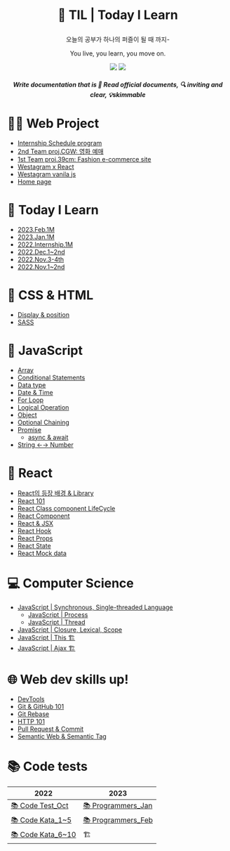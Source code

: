 # <p align="center"> 🧩 TIL | Today I Learn

<p align="center"> 오늘의 공부가 하나의 퍼즐이 될 때 까지- 
<p align="center"> You live, you learn, you move on.

<p align="center">
  <img src="https://img.shields.io/github/last-commit/BongsikB/BongsikB.github.io?style=flat-square">
  <a href="https://hits.seeyoufarm.com"><img src="https://hits.seeyoufarm.com/api/count/incr/badge.svg?url=https%3A%2F%2Fgithub.com%2Fdabnii%2Fhit-counter&count_bg=%23252525&title_bg=%23555555&icon=&icon_color=%23E7E7E7&title=hits&edge_flat=true"/></a>
</p>

 ##### <p align="center"> Write documentation that is 📜<i> Read official documents, 🔍 inviting and clear, 💡skimmable </i></p>

# 👩‍💻 Web Project

- [Internship Schedule program](https://github.com/Dabnii/internship-schedule-program)
- <a href="https://github.com/Dabnii/Dabnii.github.io/blob/main/Projects/2022.12/TeamProj%20CGW.md">2nd Team proj.CGW: 영화 예매</a>
- <a href="https://github.com/Dabnii/Dabnii.github.io/blob/main/Projects/2022.11/TeamProj%2039cm.md">1st Team proj.39cm: Fashion e-commerce site</a>
- <a href="https://github.com/Dabnii/Dabnii.github.io/blob/main/Projects/Westagram%20React.md">Westagram x React </a>
- <a href="https://github.com/Dabnii/Dabnii.github.io/blob/main/TIL/westagram.md">Westagram vanila js</a>
- <a href="https://github.com/BongsikB/My-homepage/blob/main/README.md">Home page</a>

# 🌳 Today I Learn

- [2023.Feb.1M](https://github.com/Dabnii/Dabnii.github.io/blob/main/Projects/2023.02/Feb.md)
- [2023.Jan.1M](https://github.com/Dabnii/Dabnii.github.io/blob/main/Projects/2023.01/Jan.md)
- [2022.Internship.1M](https://github.com/Dabnii/Dabnii.github.io/blob/main/Projects/2022.12/Dec2ndWeek.md)
- <a href="https://github.com/Dabnii/Dabnii.github.io/blob/main/Projects/2022.12/Dec1stWeek.md">2022.Dec.1~2nd</a>
- <a href="https://github.com/Dabnii/Dabnii.github.io/blob/main/Projects/2022.11/3rdWeek.md">2022.Nov.3-4th</a>
- <a href="https://github.com/Dabnii/Dabnii.github.io/blob/main/Projects/2022.11/1stWeek.md">2022.Nov.1~2nd</a>

# 📘 CSS & HTML

- <a href="https://github.com/BongsikB/BongsikB.github.io/blob/main/TIL/All%20about%20Position%20%26%20display.md">Display & position</a>
- <a href="https://github.com/Dabnii/Dabnii.github.io/blob/main/TIL/Sass%20101.md">SASS</a>

# 📌 JavaScript

- <a href="https://github.com/BongsikB/BongsikB.github.io/blob/main/Java%20Script/Array.md">Array</a>
- <a href="https://github.com/BongsikB/BongsikB.github.io/blob/main/TIL/Conditionals%20if.md">Conditional Statements</a>
- <a href="https://github.com/BongsikB/BongsikB.github.io/blob/main/TIL/Data%20type.md">Data type</a>
- <a href="https://github.com/BongsikB/BongsikB.github.io/blob/main/TIL/Date!%20date!%20date!%20.md">Date & Time</a>
- <a href= "https://github.com/BongsikB/BongsikB.github.io/blob/main/Java%20Script/For%20loop.md">For Loop</a>
- <a href ="https://github.com/BongsikB/BongsikB.github.io/blob/main/Java%20Script/Logical%20Operation.md">Logical Operation </a>
- <a href="https://github.com/BongsikB/BongsikB.github.io/blob/main/Java%20Script/Object.md">Object</a>
- <a href="https://github.com/Dabnii/Dabnii.github.io/blob/main/Java%20Script/Optional%20Chaining.md">Optional Chaining</a>
- [Promise](https://github.com/Dabnii/Dabnii.github.io/blob/main/Java%20Script/Promise.md)
  - [async & await](https://github.com/Dabnii/Dabnii.github.io/blob/main/Java%20Script/Promise-async%20await.md)
- <a href="https://github.com/BongsikB/BongsikB.github.io/blob/main/TIL/string%3C-%3ENumber.md">String ←→ Number</a>

# 🧢 React

- <a href="https://github.com/Dabnii/Dabnii.github.io/blob/main/React/React%20%EB%93%B1%EC%9E%A5%EB%B0%B0%EA%B2%BD.md">React의 등장 배경 & Library</a>
- <a href="https://github.com/Dabnii/Dabnii.github.io/blob/main/React/React%20101.md">React 101</a>
- <a href="https://github.com/Dabnii/Dabnii.github.io/blob/main/React/React%20Class%20LifeCycle.md">React Class component LifeCycle</a>
- <a href="https://github.com/Dabnii/Dabnii.github.io/blob/main/React/React%20component.md">React Component</a>
- <a href="https://github.com/Dabnii/Dabnii.github.io/blob/main/React/React%20%26%20Jsx.md">React & JSX</a>
- <a href="https://github.com/Dabnii/Dabnii.github.io/blob/main/React/React%20Hook.md">React Hook</a>
- <a href="https://github.com/Dabnii/Dabnii.github.io/blob/main/React/React%20Props.md">React Props</a>
- <a href="https://github.com/Dabnii/Dabnii.github.io/blob/main/React/React%20State.md">React State</a>
- <a href="https://github.com/Dabnii/Dabnii.github.io/blob/main/React/React%20Mock%20Data.md">React Mock data</a>

# 💻 Computer Science

- [JavaScript | Synchronous, Single-threaded Language](https://github.com/Dabnii/Dabnii.github.io/blob/main/Computer%20Science/JavaScript%20Sync.md)
  - [JavaScript | Process](https://github.com/Dabnii/Dabnii.github.io/blob/a9c44e1cf91dba920edfb06433d45fd3e6688093/Computer%20Science/JavaScript%20Process.md)
  - [JavaScript | Thread](https://github.com/Dabnii/Dabnii.github.io/blob/main/Computer%20Science/JavaScript%20%7C%20Thread.md)
- [JavaScript | Closure, Lexical, Scope](https://github.com/BongsikB/BongsikB.github.io/blob/main/Computer%20Science/Closure.md)
- [JavaScript | This 🏗️]()
- [JavaScript | Ajax 🏗️]()

# 🌐 Web dev skills up!

- <a href="https://github.com/BongsikB/BongsikB.github.io/blob/main/Computer%20Science/DevTools%20%7C%20Chrome.md">DevTools</a>
- <a href="https://github.com/BongsikB/BongsikB.github.io/blob/main/TIL/Git%20%26%20Git-hub%20101.md">Git & GitHub 101</a>
- <a href="https://github.com/Dabnii/Dabnii.github.io/blob/main/TIL/Git%20rebase.md">Git Rebase</a>
- <a href="https://github.com/Dabnii/Dabnii.github.io/blob/main/TIL/HTTP%20101.md">HTTP 101</a>
- [Pull Request & Commit](https://github.com/Dabnii/Dabnii.github.io/blob/fbab4f17ee0ebe2aeda4e2fb57c1cda0c20eabcf/TIL/Git%20commit%20message%20%26%20Pull%20request.md)
- <a href="https://github.com/BongsikB/BongsikB.github.io/blob/main/TIL/Semantic%20Web%20%26%20Semantic%20Tag.md">Semantic Web & Semantic Tag </a>

# 📚 Code tests

| 2022                                                                                                                         | 2023                                                                                                       |
| ---------------------------------------------------------------------------------------------------------------------------- | ---------------------------------------------------------------------------------------------------------- |
| <a href="https://github.com/Dabnii/Dabnii.github.io/blob/main/TIL/Code%20Kata/Code%20test_Oct%2022.md"> 📚 Code Test_Oct</a> | [📚 Programmers_Jan](https://github.com/Dabnii/Dabnii.github.io/blob/main/TIL/Programmers/Lv0.md)          |
| <a href="https://github.com/Dabnii/Dabnii.github.io/blob/main/TIL/Code%20Kata/Code%20kata_1week.md"> 📚 Code Kata_1~5 </a>   | [📚 Programmers_Feb](https://github.com/Dabnii/Dabnii.github.io/blob/main/TIL/Programmers/Lv.0-1%20Feb.md) |
| <a href="https://github.com/Dabnii/Dabnii.github.io/blob/main/TIL/Code%20Kata/Code%20kata_2week.md"> 📚 Code Kata_6~10 </a>  | 🏗️                                                                                                         |
